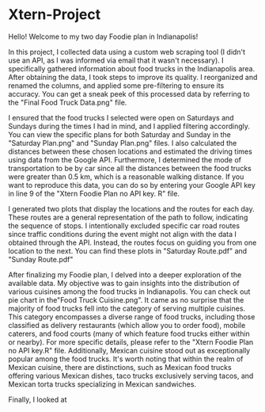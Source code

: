 # Xtern-Project
Hello! Welcome to my two day Foodie plan in Indianapolis! 

In this project, I collected data using a custom web scraping tool (I didn't use an API, as I was informed via email that it wasn't necessary). I specifically gathered information about food trucks in the Indianapolis area. After obtaining the data, I took steps to improve its quality. I reorganized and renamed the columns, and applied some pre-filtering to ensure its accuracy. You can get a sneak peek of this processed data by referring to the "Final Food Truck Data.png" file.

I ensured that the food trucks I selected were open on Saturdays and Sundays during the times I had in mind, and I applied filtering accordingly. You can view the specific plans for both Saturday and Sunday in the "Saturday Plan.png" and "Sunday Plan.png" files. I also calculated the distances between these chosen locations and estimated the driving times using data from the Google API. Furthermore, I determined the mode of transportation to be by car since all the distances between the food trucks were greater than 0.5 km, which is a reasonable walking distance. If you want to reproduce this data, you can do so by entering your Google API key in line 9 of the "Xtern Foodie Plan no API key. R" file.

I generated two plots that display the locations and the routes for each day. These routes are a general representation of the path to follow, indicating the sequence of stops. I intentionally excluded specific car road routes since traffic conditions during the event might not align with the data I obtained through the API. Instead, the routes focus on guiding you from one location to the next. You can find these plots in "Saturday Route.pdf" and "Sunday Route.pdf"

After finalizing my Foodie plan, I delved into a deeper exploration of the available data. My objective was to gain insights into the distribution of various cuisines among the food trucks in Indianapolis. You can check out pie chart in the"Food Truck Cuisine.png".  It came as no surprise that the majority of food trucks fell into the category of serving multiple cuisines. This category encompasses a diverse range of food trucks, including those classified as delivery restaurants (which allow you to order food), mobile caterers, and food courts (many of which feature food trucks either within or nearby). For more specific details, please refer to the "Xtern Foodie Plan no API key.R" file. Additionally, Mexican cuisine stood out as exceptionally popular among the food trucks. It's worth noting that within the realm of Mexican cuisine, there are distinctions, such as Mexican food trucks offering various Mexican dishes, taco trucks exclusively serving tacos, and Mexican torta trucks specializing in Mexican sandwiches.

Finally, I looked at 
